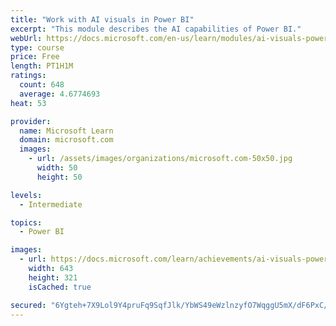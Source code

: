 ```yaml
---
title: "Work with AI visuals in Power BI"
excerpt: "This module describes the AI capabilities of Power BI."
webUrl: https://docs.microsoft.com/en-us/learn/modules/ai-visuals-power-bi/
type: course
price: Free
length: PT1H1M
ratings:
  count: 648
  average: 4.6774693
heat: 53

provider:
  name: Microsoft Learn
  domain: microsoft.com
  images:
    - url: /assets/images/organizations/microsoft.com-50x50.jpg
      width: 50
      height: 50

levels:
  - Intermediate

topics:
  - Power BI

images:
  - url: https://docs.microsoft.com/learn/achievements/ai-visuals-power-bi-social.png
    width: 643
    height: 321
    isCached: true

secured: "6Ygteh+7X9Lol9Y4pruFq9SqfJlk/YbWS49eWzlnzyfO7WqggU5mX/dF6PxC/3Ebt0+GKeidJeK2juhQFz6Gzn1dBWr0blBHvq616/us0m/tEMxqfnB987DWQcnrZc0sAQyhQGht6J3Gd1Vp2MYhxhW6SaI2fKPLvB6dy4e2ZNBEX4jnEUOr8sxQOt/5vlHgyG06N5fVRy+r+k2zGRO4CADt7CDlDSuKHHVHj9dGoPFkO8KIuxxitjKbSdS/2k5AE8YmOk199Lb9WkB2Yv9fgSg+VnGBH4daQv9FZuisAQF/nTraq/CLl5ebWxqpX9uefxiUvFz8Hykga1omaU7oOJPz1JySWjiB9Gas7Vrm/3LFLTXOBPxgRPTVGkqe3XyVthqHRTaExA740O0it9GThqVEJ46G4MhIAZZuzIByrpc=;c0XsIjOg2A2qMYNgELDzvQ=="
---
```


